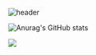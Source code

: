 ![header](https://capsule-render.vercel.app/api?type=wave&color=auto&height=300&section=header&text=baerini%20&fontSize=90)

![Anurag's GitHub stats](https://github-readme-stats.vercel.app/api?username=baerini&show_icons=true&theme=radical)

<img
  src="https://img.shields.io/badge/HTML5-E34F26?style=flat-square&logo=HTML5&logoColor=white"
/>




<!--
**baerini/baerini** is a ✨ _special_ ✨ repository because its `README.md` (this file) appears on your GitHub profile.


헤더
https://github.com/kyechan99/capsule-render#demo-

랭크
https://github.com/anuraghazra/github-readme-stats#themes

Here are some ideas to get you started:

- 🔭 I’m currently working on ...
- 🌱 I’m currently learning ...
- 👯 I’m looking to collaborate on ...
- 🤔 I’m looking for help with ...
- 💬 Ask me about ...
- 📫 How to reach me: ...
- 😄 Pronouns: ...
- ⚡ Fun fact: ...
-->
